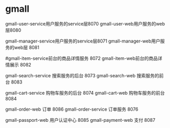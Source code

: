# gmall

gmall-user-service用户服务的service层8070
gmall-user-web用户服务的web层8080

gmall-manager-service用户服务的service层8071
gmall-manager-web用户服务的web层 8081

#gmall-item-service前台的商品详情服务 8072
gmall-item-web前台的商品详情展示 8082

gmall-search-service 搜索服务的后台 8073
gmall-search-web 搜索服务的前台 8083

gmall-cart-service 购物车服务的后台 8074
gmall-cart-web 购物车服务的前台 8084

gmall-order-web 订单 8086
gmall-order-service 订单服务 8076

gmall-passport-web 用户认证中心 8085
gmall-payment-web 支付 8087